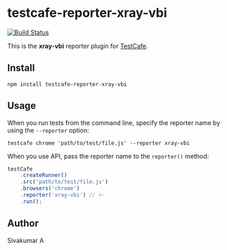 # testcafe-reporter-xray-vbi
[![Build Status](https://travis-ci.org/s1mob/testcafe-reporter-xray-json.svg)](https://travis-ci.org/s1mob/testcafe-reporter-xray-json)

This is the **xray-vbi** reporter plugin for [TestCafe](http://devexpress.github.io/testcafe).

## Install

```
npm install testcafe-reporter-xray-vbi
```

## Usage

When you run tests from the command line, specify the reporter name by using the `--reporter` option:

```
testcafe chrome 'path/to/test/file.js' --reporter xray-vbi
```


When you use API, pass the reporter name to the `reporter()` method:

```js
testCafe
    .createRunner()
    .src('path/to/test/file.js')
    .browsers('chrome')
    .reporter('xray-vbi') // <-
    .run();
```

## Author
Sivakumar A
